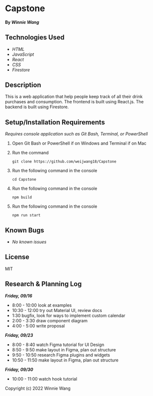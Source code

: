 # Capstone

#### By _Winnie Wang_

## Technologies Used

* _HTML_
* _JavaScript_
* _React_
* _CSS_
* _Firestore_

## Description

This is a web application that help people keep track of all their drink purchases and consumption. The frontend is built using React.js. The backend is built using Firestore. 


## Setup/Installation Requirements
_Requires console application such as Git Bash, Terminal, or PowerShell_

1. Open Git Bash or PowerShell if on Windows and Terminal if on Mac
2. Run the command

    ``git clone https://github.com/weijwang18/Capstone``

3. Run the following command in the console

    ``cd Capstone``

4. Run the following command in the console

    ``npm build``

5. Run the following command in the console

    ``npm run start``

## Known Bugs

* _No known issues_

## License

MIT

## Research & Planning Log
___Friday, 09/16___
* 8:00 - 10:00 look at examples
* 10:30 - 12:00 try out Material UI, review docs
* 1:30 bugfix, look for ways to implement custom calendar
* 2:00 - 3:30 draw component diagram
* 4:00 - 5:00 write proposal 

___Friday, 09/23___
* 8:00 - 8:40 watch Figma tutorial for UI Design
* 8:50 - 9:50 make layout in Figma, plan out structure 
* 9:50 - 10:50 research Figma plugins and widgets
* 10:50 - 11:50 make layout in Figma, plan out structure

___Friday, 09/30___
* 10:00 - 11:00 watch hook tutorial

Copyright (c) 2022 Winnie Wang


